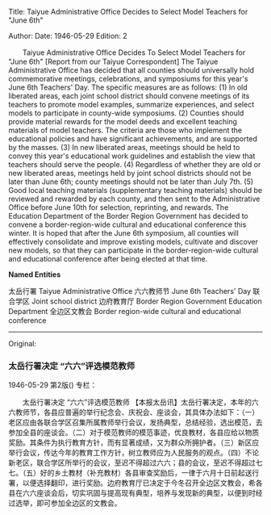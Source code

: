 Title: Taiyue Administrative Office Decides to Select Model Teachers for "June 6th"

Author: 
Date: 1946-05-29
Edition: 2

　　Taiyue Administrative Office Decides
    To Select Model Teachers for "June 6th"
    [Report from our Taiyue Correspondent] The Taiyue Administrative Office has decided that all counties should universally hold commemorative meetings, celebrations, and symposiums for this year's June 6th Teachers' Day. The specific measures are as follows: (1) In old liberated areas, each joint school district should convene meetings of its teachers to promote model examples, summarize experiences, and select models to participate in county-wide symposiums. (2) Counties should provide material rewards for the model deeds and excellent teaching materials of model teachers. The criteria are those who implement the educational policies and have significant achievements, and are supported by the masses. (3) In new liberated areas, meetings should be held to convey this year's educational work guidelines and establish the view that teachers should serve the people. (4) Regardless of whether they are old or new liberated areas, meetings held by joint school districts should not be later than June 6th; county meetings should not be later than July 7th. (5) Good local teaching materials (supplementary teaching materials) should be reviewed and rewarded by each county, and then sent to the Administrative Office before June 10th for selection, reprinting, and rewards. The Education Department of the Border Region Government has decided to convene a border-region-wide cultural and educational conference this winter. It is hoped that after the June 6th symposium, all counties will effectively consolidate and improve existing models, cultivate and discover new models, so that they can participate in the border-region-wide cultural and educational conference after being elected at that time.



**Named Entities**


太岳行署    Taiyue Administrative Office
六六教师节    June 6th Teachers' Day
联合学区  Joint school district
边府教育厅 Border Region Government Education Department
全边区文教会  Border region-wide cultural and educational conference



<hr /> 

Original: 


### 太岳行署决定  “六六”评选模范教师

1946-05-29
第2版()
专栏：

　　太岳行署决定
    “六六”评选模范教师
    【本报太岳讯】太岳行署决定，本年的六六教师节，各县应普遍的举行纪念会、庆祝会、座谈会，其具体办法如下：（一）老区应由各联合学区召集所属教师举行会议，发扬典型，总结经验，选出模范，去参加全县的座谈会。（二）对于模范教师的模范事迹，优良教材，各县应给以物质奖励。其条件为执行教育方针，而有显著成绩，又为群众所拥护者。（三）新区应举行会议，传达今年的教育工作方针，树立教师应为人民服务的观点。（四）不论新老区，联合学区所举行的会议，至迟不得超过六六；县的会议，至迟不得超过七七。（五）好的乡土教材（补充教材）各县审查奖励后，一律于六月十日前起送行署，以便选择翻印，进行奖励。边府教育厅已决定于今冬召开全边区文教会，希各县在六六座谈会后，切实巩固与提高现有典型，培养与发现新的典型，以便到时经过选举，即可参加全边区的文教会。
